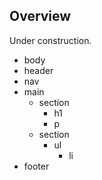 ## Overview

Under construction.

- body
- header
- nav
- main
  - section
    - h1
    - p
  - section
    - ul
      - li
- footer
